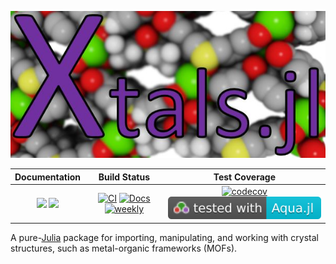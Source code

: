 ![Xtals.jl](logo.jpg)

| **Documentation**                                                                                                                                                                                             | **Build Status**                                                                                                                                                                                                                                                                                                                                                                                                                                                                                                                | **Test Coverage**                                                                                                                                                                                                                                                                      |
|:-------------------------------------------------------------------------------------------------------------------------------------------------------------------------------------------------------------:|:-------------------------------------------------------------------------------------------------------------------------------------------------------------------------------------------------------------------------------------------------------------------------------------------------------------------------------------------------------------------------------------------------------------------------------------------------------------------------------------------------------------------------------:|:--------------------------------------------------------------------------------------------------------------------------------------------------------------------------------------------------------------------------------------------------------------------------------------:|
| [![](https://img.shields.io/badge/docs-latest-blue.svg)](https://SimonEnsemble.github.io/Xtals.jl/stable) [![](https://img.shields.io/badge/docs-dev-blue.svg)](https://SimonEnsemble.github.io/Xtals.jl/dev) | [![CI](https://github.com/SimonEnsemble/Xtals.jl/actions/workflows/CI_Build.yml/badge.svg)](https://github.com/SimonEnsemble/Xtals.jl/actions/workflows/CI_Build.yml) [![Docs](https://github.com/SimonEnsemble/Xtals.jl/actions/workflows/doc_deployment.yml/badge.svg)](https://github.com/SimonEnsemble/Xtals.jl/actions/workflows/doc_deployment.yml) [![weekly](https://github.com/SimonEnsemble/Xtals.jl/actions/workflows/weekly.yml/badge.svg)](https://github.com/SimonEnsemble/Xtals.jl/actions/workflows/weekly.yml) | [![codecov](https://codecov.io/gh/SimonEnsemble/Xtals.jl/branch/master/graph/badge.svg?token=QM6XZ3KAW1)](https://codecov.io/gh/SimonEnsemble/Xtals.jl) [![Aqua QA](https://raw.githubusercontent.com/JuliaTesting/Aqua.jl/master/badge.svg)](https://github.com/JuliaTesting/Aqua.jl) |

A pure-[Julia](https://julialang.org/) package for importing, manipulating, and working with crystal structures, such as metal-organic frameworks (MOFs).
